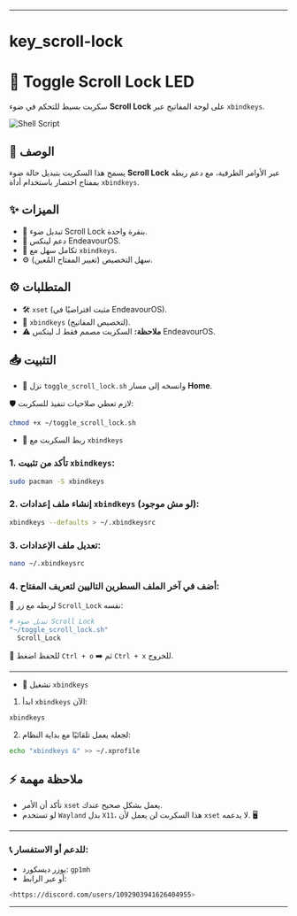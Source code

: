 

---

# key_scroll-lock

# 🔄 Toggle Scroll Lock LED

سكربت بسيط للتحكم في ضوء **Scroll Lock** على لوحة المفاتيح عبر `xbindkeys`.

![Shell Script](https://img.shields.io/badge/Shell_Script-%23121011.svg?style=for-the-badge&logo=gnu-bash&logoColor=white)

## 📜 الوصف
يسمح هذا السكربت بتبديل حالة ضوء **Scroll Lock** عبر الأوامر الطرفية، مع دعم ربطه بمفتاح اختصار باستخدام أداة `xbindkeys`.

## ✨ الميزات
- 🔘 تبديل ضوء Scroll Lock بنقرة واحدة.
- 🐧 دعم لينكس EndeavourOS.
- 🔗 تكامل سهل مع `xbindkeys`.
- ⚙️ سهل التخصيص (تغيير المفتاح المُعين).

## ⚙️ المتطلبات
- 🛠️ `xset` (مثبت افتراضيًا في EndeavourOS).
- 🔑 `xbindkeys` (لتخصيص المفاتيح).
- ⚠️ **ملاحظة:** السكربت مصمم فقط لـ لينكس EndeavourOS.

## 📥 التثبيت

- 📂 نزل `toggle_scroll_lock.sh` وانسخه إلى مسار **Home**.

🛡️ لازم تعطي صلاحيات تنفيذ للسكربت:

```bash
chmod +x ~/toggle_scroll_lock.sh
```

- 🔗 ربط السكربت مع `xbindkeys`

### 1. تأكد من تثبيت `xbindkeys`:
```bash
sudo pacman -S xbindkeys
```

### 2. إنشاء ملف إعدادات `xbindkeys` (لو مش موجود):
```bash
xbindkeys --defaults > ~/.xbindkeysrc
```

### 3. تعديل ملف الإعدادات:
```bash
nano ~/.xbindkeysrc
```

### 4. أضف في آخر الملف السطرين التاليين لتعريف المفتاح:

🔘 لربطه مع زر `Scroll_Lock` نفسه:

```bash
# تبديل ضوء Scroll Lock
"~/toggle_scroll_lock.sh"
  Scroll_Lock
```
💾 للحفظ اضغط `Ctrl + o` ➡️ ثم `Ctrl + x` للخروج.

---

- 🚀 تشغيل `xbindkeys`

1. ابدأ `xbindkeys` الآن:

```bash
xbindkeys
```

2. لجعله يعمل تلقائيًا مع بداية النظام:

```bash
echo "xbindkeys &" >> ~/.xprofile
```

## ⚡ ملاحظة مهمة
- تأكد أن الأمر `xset` يعمل بشكل صحيح عندك.
- لو تستخدم `Wayland` بدل `X11`، هذا السكربت لن يعمل لأن `xset` لا يدعمه. 🖥️

---

### 📞 للدعم أو الاستفسار:

- يوزر ديسكورد: `gp1mh`
- أو عبر الرابط:  
```bash
<https://discord.com/users/1092903941626404955>
```

---
